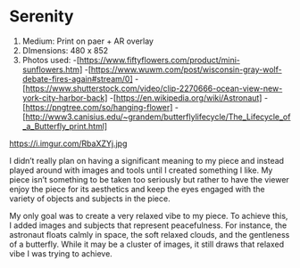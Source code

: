 # Serenity

1. Medium: Print on paer + AR overlay
2. DImensions: 480 x 852
3. Photos used: 
-[https://www.fiftyflowers.com/product/mini-sunflowers.htm]
-[https://www.wuwm.com/post/wisconsin-gray-wolf-debate-fires-again#stream/0]
-[https://www.shutterstock.com/video/clip-2270666-ocean-view-new-york-city-harbor-back]
-[https://en.wikipedia.org/wiki/Astronaut]
-[https://pngtree.com/so/hanging-flower]
-[http://www3.canisius.edu/~grandem/butterflylifecycle/The_Lifecycle_of_a_Butterfly_print.html]

https://i.imgur.com/RbaXZYj.jpg 

I didn’t really plan on having a significant meaning to my piece and instead played around with images and tools until I created something I like. My piece isn’t something to be taken too seriously but rather to have the viewer enjoy the piece for its aesthetics and keep the eyes engaged with the variety of objects and subjects in the piece.

My only goal was to create a very relaxed vibe to my piece. To achieve this, I added images and subjects that represent peacefulness. For instance, the astronaut floats calmly in space, the soft relaxed clouds, and the gentleness of a butterfly. While it may be a cluster of images, it still draws that relaxed vibe I was trying to achieve. 
